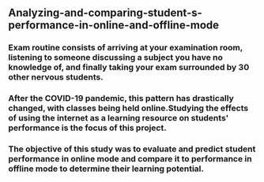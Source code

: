 ## Analyzing-and-comparing-student-s-performance-in-online-and-offline-mode

### Exam routine consists of arriving at your examination room, listening to someone discussing a subject you have no knowledge of, and finally taking your exam surrounded by 30 other nervous students. 

### After the COVID-19 pandemic, this pattern has drastically changed, with classes being held online.Studying the effects of using the internet as a learning resource on students' performance is the focus of this project.

### The objective of this study was to evaluate and predict student performance in online mode and compare it to performance in offline mode to determine their learning potential.
